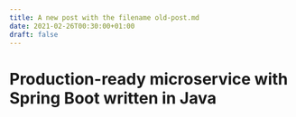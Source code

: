 ```yaml
---
title: A new post with the filename old-post.md
date: 2021-02-26T00:30:00+01:00
draft: false
---
```


# Production-ready microservice with Spring Boot written in Java